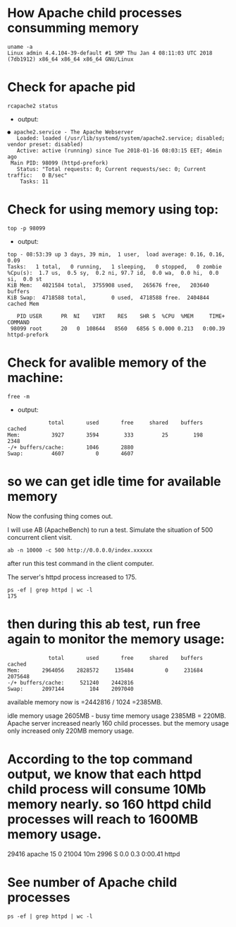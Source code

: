 # How Apache child processes consumming memory


```
uname -a
Linux admin 4.4.104-39-default #1 SMP Thu Jan 4 08:11:03 UTC 2018 (7db1912) x86_64 x86_64 x86_64 GNU/Linux
```
# Check for apache pid
```
rcapache2 status
```
- output:
```
● apache2.service - The Apache Webserver
   Loaded: loaded (/usr/lib/systemd/system/apache2.service; disabled; vendor preset: disabled)
   Active: active (running) since Tue 2018-01-16 08:03:15 EET; 46min ago
 Main PID: 98099 (httpd-prefork)
   Status: "Total requests: 0; Current requests/sec: 0; Current traffic:   0 B/sec"
    Tasks: 11

```
# Check for using memory using top:
```
top -p 98099
```
- output:

```
top - 08:53:39 up 3 days, 39 min,  1 user,  load average: 0.16, 0.16, 0.09
Tasks:   1 total,   0 running,   1 sleeping,   0 stopped,   0 zombie
%Cpu(s):  1.7 us,  0.5 sy,  0.2 ni, 97.7 id,  0.0 wa,  0.0 hi,  0.0 si,  0.0 st
KiB Mem:   4021584 total,  3755908 used,   265676 free,   203640 buffers
KiB Swap:  4718588 total,        0 used,  4718588 free.  2404844 cached Mem

   PID USER      PR  NI    VIRT    RES    SHR S  %CPU  %MEM     TIME+ COMMAND                                                                                                                 
 98099 root      20   0  108644   8560   6856 S 0.000 0.213   0:00.39 httpd-prefork
```
# Check for avalible memory of the machine:

```
free -m
```
- output:

```
             total       used       free     shared    buffers     cached
Mem:          3927       3594        333         25        198       2348
-/+ buffers/cache:       1046       2880
Swap:         4607          0       4607

```
# so we can get idle time for available memory 

Now the confusing thing comes out.

I will use AB (ApacheBench)  to run a test.
Simulate the situation of 500 concurrent client visit.

```
ab -n 10000 -c 500 http://0.0.0.0/index.xxxxxx
```

after run this test command in the client computer.

The server's httpd process increased to 175.

```
ps -ef | grep httpd | wc -l
175
```

# then during this ab test, run free again to monitor the memory usage:

```
             total       used       free     shared    buffers     cached
Mem:       2964056    2828572     135484          0     231684    2075648
-/+ buffers/cache:     521240    2442816
Swap:      2097144        104    2097040
```

available memory now is =2442816 / 1024 =2385MB.

idle memory usage 2605MB - busy time memory usage 2385MB = 220MB.  Apache server increased nearly 160 child processes. but the memory usage only increased only 220MB memory usage.
# According to the top command output, we know that each httpd child process will consume 10Mb memory nearly. so 160 httpd child processes will reach to 1600MB memory usage.

29416 apache    15   0 21004  10m 2996 S  0.0  0.3   0:00.41 httpd

# See number of Apache child processes

```
ps -ef | grep httpd | wc -l
```


